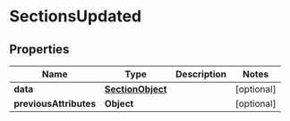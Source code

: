 
# SectionsUpdated

## Properties
Name | Type | Description | Notes
------------ | ------------- | ------------- | -------------
**data** | [**SectionObject**](SectionObject.md) |  |  [optional]
**previousAttributes** | **Object** |  |  [optional]



